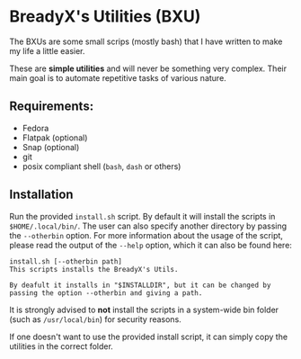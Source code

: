 # BreadyX's Utilities (BXU)

The BXUs are some small scrips (mostly bash) that I have written to make my life a little easier.

These are **simple utilities** and will never be something very complex. Their main goal is to automate repetitive tasks of various nature.

## Requirements:

- Fedora
- Flatpak (optional)
- Snap (optional)
- git
- posix compliant shell (`bash`, `dash` or others)

## Installation

Run the provided `install.sh` script. By default it will install the scripts in `$HOME/.local/bin/`. The user can also specify another directory by passing the `--otherbin` option. For more information about the usage of the script, please read the output of the `--help` option, which it can also be found here:

```
install.sh [--otherbin path]
This scripts installs the BreadyX's Utils.

By deafult it installs in "$INSTALLDIR", but it can be changed by passing the option --otherbin and giving a path.
```

It is strongly advised to **not** install the scripts in a system-wide bin folder (such as `/usr/local/bin`) for security reasons.

If one doesn't want to use the provided install script, it can simply copy the utilities in the correct folder.
